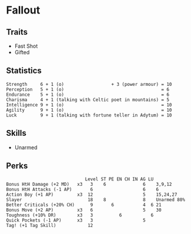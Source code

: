 # Fallout

## Traits

* Fast Shot
* Gifted

## Statistics

    Strength     6 + 1 (o)                  + 3 (power armour) = 10
    Perception   5 + 1 (o)                                     = 6
    Endurance    5 + 1 (o)                                     = 6
    Charisma     4 + 1 (talking with Celtic poet in mountains) = 5
    Intelligence 9 + 1 (o)                                     = 10
    Agility      9 + 1 (o)                                     = 10
    Luck         9 + 1 (talking with fortune teller in Adytum) = 10

## Skills

* Unarmed

## Perks

                                  Level ST PE EN CH IN AG LU
    Bonus HtH Damage (+2 MD)   x3   3    6              6    3,9,12
    Bonus HtH Attacks (-1 AP)       6                   6    6
    Action Boy (+1 AP)         x3  12                   5    15,24,27
    Slayer                         18    8              8    Unarmed 80%
    Better Criticals (+20% CH)      9       6           4  6 21
    Bonus Move (+2 AP)         x3   6                   5    30
    Toughness (+10% DR)        x3   3          6           6
    Quick Pockets (-1 AP)      x3   3                   5
    Tag! (+1 Tag Skill)            12
